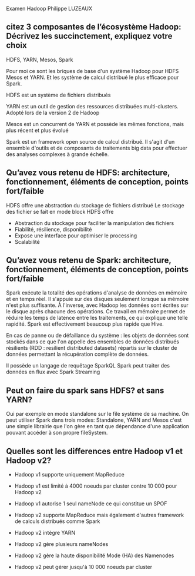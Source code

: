 Examen Hadoop Philippe LUZEAUX

## citez 3 composantes de l’écosystème Hadoop: Décrivez les succinctement, expliquez votre choix

HDFS, YARN, Mesos, Spark

Pour moi ce sont les briques de base d'un système Hadoop pour HDFS Mesos et YARN.
Et les système de calcul distribué le plus efficace pour Spark.

HDFS est un système de fichiers distribués

YARN est un outil de gestion des ressources distribuées multi-clusters. Adopté lors de la version 2 de Hadoop

Mesos est un concurrent de YARN et possède les mêmes fonctions, mais plus récent et plus évolué

Spark est un framework open source de calcul distribué. Il s'agit d'un ensemble d'outils et de composants de traitements big data pour effectuer des analyses complexes à grande échelle.

## Qu’avez vous retenu de HDFS: architecture, fonctionnement, éléments de conception, points fort/faible

HDFS offre une abstraction du stockage de fichiers distribué
Le stockage des fichier se fait en mode block
HDFS offre

- Abstraction du stockage pour faciliter la manipulation des fichiers
- Fiabilité, résilience, disponibilité
- Expose une interface pour optimiser le processing
- Scalabilité


## Qu’avez vous retenu de Spark: architecture, fonctionnement, éléments de conception, points fort/faible

Spark exécute la totalité des opérations d'analyse de données en mémoire et en temps réel.
Il s'appuie sur des disques seulement lorsque sa mémoire n'est plus suffisante.
À l'inverse, avec Hadoop les données sont écrites sur le disque après chacune des opérations.
Ce travail en mémoire permet de réduire les temps de latence entre les traitements, ce qui explique une telle rapidité.
Spark est effectivement beaucoup plus rapide que Hive.

En cas de panne ou de défaillance du système :
les objets de données sont stockés dans ce que l'on appelle des ensembles de données distribués résilients (RDD : resilient distributed datasets)
répartis sur le cluster de données permettant la récupération complète de données.

Il possède un langage de requêtage SparkQL
Spark peut traiter des données en flux avec Spark Streaming


## Peut on faire du spark sans HDFS? et sans YARN?
Oui par exemple en mode standalone sur le file système de sa machine.
On peut utiliser Spark dans trois modes: Standalone, YARN and Mesos
c'est une simple librairie que l'on gère en tant que dépendance d'une application pouvant accéder à son propre fileSystem.

## Quelles sont les differences entre Hadoop v1 et Hadoop v2?

-  Hadoop v1 supporte uniquement MapReduce
-  Hadoop v1 est limité à 4000 noeuds par cluster contre 10 000 pour Hadoop v2
-  Hadoop v1 autorise 1 seul nameNode ce qui constitue un SPOF

-  Hadoop v2 supporte MapReduce mais également d'autres framework de calculs distribués comme Spark
-  Hadoop v2 intègre YARN
-  Hadoop v2 gère plusieurs nameNodes
-  Hadoop v2 gère la haute disponibilité Mode (HA) des Namenodes
-  Hadoop v2 peut gérer jusqu'à 10 000 noeuds par cluster
